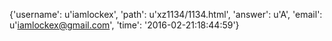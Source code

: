 {'username': u'iamlockex', 'path': u'xz1134/1134.html', 'answer': u'A', 'email': u'iamlockex@gmail.com', 'time': '2016-02-21:18:44:59'}